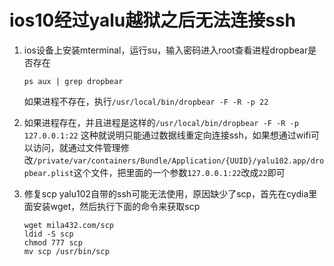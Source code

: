 # ios10经过yalu越狱之后无法连接ssh

1. ios设备上安装mterminal，运行su，输入密码进入root查看进程dropbear是否存在
   ```shell
   ps aux | grep dropbear
   ```
   如果进程不存在，执行`/usr/local/bin/dropbear -F -R -p 22`

2. 如果进程存在，并且进程是这样的`/usr/local/bin/dropbear -F -R -p 127.0.0.1:22`
   这种就说明只能通过数据线重定向连接ssh，如果想通过wifi可以访问，就通过文件管理修改`/private/var/containers/Bundle/Application/{UUID}/yalu102.app/dropbear.plist`这个文件，把里面的一个参数`127.0.0.1:22`改成`22`即可

3. 修复scp
   yalu102自带的ssh可能无法使用，原因缺少了scp，首先在cydia里面安装wget，然后执行下面的命令来获取scp
   ```shell
   wget mila432.com/scp
   ldid -S scp
   chmod 777 scp
   mv scp /usr/bin/scp
   ```

